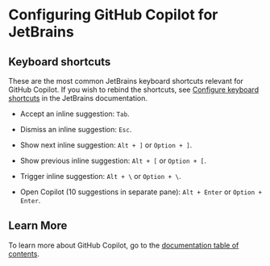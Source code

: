 # Configuring GitHub Copilot for JetBrains

<a name="shortcuts"></a>
## Keyboard shortcuts

These are the most common JetBrains keyboard shortcuts relevant for GitHub
Copilot. If you wish to rebind the shortcuts, see [Configure keyboard shortcuts](https://www.jetbrains.com/help/idea/configuring-keyboard-and-mouse-shortcuts.html) in the JetBrains documentation.

* Accept an inline suggestion: `Tab`.

* Dismiss an inline suggestion: `Esc`.

* Show next inline suggestion: `Alt + ]` or `Option + ]`.

* Show previous inline suggestion: `Alt + [` or `Option + [`.

* Trigger inline suggestion: `Alt + \` or `Option + \`.

* Open Copilot (10 suggestions in separate pane): `Alt + Enter` or `Option + Enter`.
   
<a name="more"></a>
## Learn More

To learn more about GitHub Copilot, go to the [documentation table of
contents](README.md).

